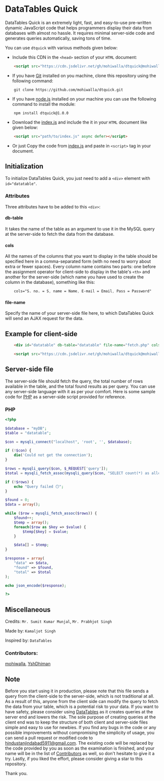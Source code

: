 # DataTables Quick

DataTables Quick is an extremely light, fast, and easy-to-use pre-written dynamic JavaScript code that helps programmers display their data from databases with almost no hassle. It requires minimal server-side code and generates queries automatically, saving tons of time.

You can use `dtquick` with various methods given below:

- Include this CDN in the `<head>` section of your `HTML` document:

```HTML
    <script src="https://cdn.jsdelivr.net/gh/mohiwalla/dtquick@mohiwalla/index.js" async defer></script>
```

- If you have [Git](https://git-scm.com/downloads) installed on you machine, clone this repository using the following command:

```console
    git clone https://github.com/mohiwalla/dtquick.git
```

- If you have [node.js](https://nodejs.org/en) installed on your machine you can use the following command to install the module:

```console
    npm install dtquick@1.0.0
```

- Download the [index.js](https://github.com/mohiwalla/dtquick/blob/mohiwalla/index.js) and include the it in your `HTML` document like given below:

```HTML
    <script src="path/to/index.js" async defer></script>
```


- Or just Copy the code from [index.js](https://github.com/mohiwalla/dtquick/blob/mohiwalla/index.js) and paste in `<script>` tag in your document.


## Initialization

To initialize DataTables Quick, you just need to add a `<div>` element with `id="datatable"`.

### Attributes

Three attributes have to be added to this `<div>`:

#### db-table

It takes the name of the table as an argument to use it in the MySQL query at the server-side to fetch the data from the database.

#### cols

All the names of the columns that you want to display in the table should be specified here in a comma-separated form (with no need to worry about extra or fewer spaces). Every column name contains two parts: one before the assignment operator for client-side to display in the table's `<th>` and another for the server-side (which name you have used to create the column in the database), something like this:

```CSS
    cols="S. no. = S, name = Name, E-mail = Email, Pass = Password"
```

#### file-name

Specify the name of your server-side file here, to which DataTables Quick will send an AJAX request for the data.

## Example for client-side

```HTML
    <div id="datatable" db-table="datatable" file-name="fetch.php" cols="Address = Address,......"></div>

    <script src="https://cdn.jsdelivr.net/gh/mohiwalla/dtquick@mohiwalla/index.js" async defer></script>
```

## Server-side file

The server-side file should fetch the query, the total number of rows available in the table, and the total found results as per query. You can use any server-side language with it as per your comfort. Here is some sample code for [PHP](#php) as a server-side script provided for reference.

### PHP

```PHP
<?php

$database = "myDB";
$table = "datatable";

$con = mysqli_connect("localhost", 'root', '', $database);

if (!$con) {
    die('Could not get the connection');
}

$rows = mysqli_query($con, $_REQUEST['query']);
$total = mysqli_fetch_assoc(mysqli_query($con, "SELECT count(*) as allcount from $table"))['allcount'];

if (!$rows) {
    echo "Query failed 😶";
}

$found = 0;
$data = array();

while ($row = mysqli_fetch_assoc($rows)) {
    $found++;
    $temp = array();
    foreach($row as $key => $value) {
        $temp[$key] = $value;
    }

    $data[] = $temp;
}

$response = array(
    "data" => $data,
    "found" => $found,
    "total" => $total
);

echo json_encode($response);

?>
```

## Miscellaneous

Credits: `Mr. Sumit Kumar Munjal`, `Mr. Prabhjot Singh`

Made by: `Kamaljot Singh`

Inspired by: `DataTables`

### Contributors: 

[mohiwalla](https://github.com/mohiwalla/), [YshDhiman](https://github.com/yshdhiman/)

## **Note**

Before you start using it in production, please note that this file sends a query from the client-side to the server-side, which is not traditional at all. As a result of this, anyone from the client side can modify the query to fetch the data from your table, which is a potential risk to your data. If you want to have safety, please consider using [DataTables](https://datatables.net/) as it creates queries at the server end and lowers the risk. The sole purpose of creating queries at the client end was to keep the structure of both client and server-side files simple and easy to use for newbies. If you find any bugs in the code or any possible improvements without compromising the simplicity of usage, you can send a pull request or modified code to hindustanjindabad5911@gmail.com. The existing code will be replaced by the code provided by you as soon as the examination is finished, and your name will be in the list of [Contributors](#contributors) as well, so don't hesitate to give it a try. Lastly, if you liked the effort, please consider giving a star to this repository.

Thank you.
